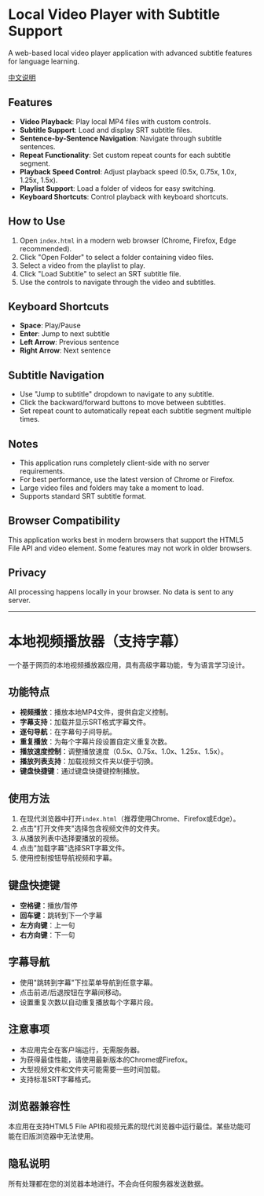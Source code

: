# Local Video Player with Subtitle Support

A web-based local video player application with advanced subtitle features for language learning.

[中文说明](#chinese)

## Features

- **Video Playback**: Play local MP4 files with custom controls.
- **Subtitle Support**: Load and display SRT subtitle files.
- **Sentence-by-Sentence Navigation**: Navigate through subtitle sentences.
- **Repeat Functionality**: Set custom repeat counts for each subtitle segment.
- **Playback Speed Control**: Adjust playback speed (0.5x, 0.75x, 1.0x, 1.25x, 1.5x).
- **Playlist Support**: Load a folder of videos for easy switching.
- **Keyboard Shortcuts**: Control playback with keyboard shortcuts.

## How to Use

1. Open `index.html` in a modern web browser (Chrome, Firefox, Edge recommended).
2. Click "Open Folder" to select a folder containing video files.
3. Select a video from the playlist to play.
4. Click "Load Subtitle" to select an SRT subtitle file.
5. Use the controls to navigate through the video and subtitles.

## Keyboard Shortcuts

- **Space**: Play/Pause
- **Enter**: Jump to next subtitle
- **Left Arrow**: Previous sentence
- **Right Arrow**: Next sentence

## Subtitle Navigation

- Use "Jump to subtitle" dropdown to navigate to any subtitle.
- Click the backward/forward buttons to move between subtitles.
- Set repeat count to automatically repeat each subtitle segment multiple times.

## Notes

- This application runs completely client-side with no server requirements.
- For best performance, use the latest version of Chrome or Firefox.
- Large video files and folders may take a moment to load.
- Supports standard SRT subtitle format.

## Browser Compatibility

This application works best in modern browsers that support the HTML5 File API and video element. Some features may not work in older browsers.

## Privacy

All processing happens locally in your browser. No data is sent to any server.

---

<a name="chinese"></a>
# 本地视频播放器（支持字幕）

一个基于网页的本地视频播放器应用，具有高级字幕功能，专为语言学习设计。

## 功能特点

- **视频播放**：播放本地MP4文件，提供自定义控制。
- **字幕支持**：加载并显示SRT格式字幕文件。
- **逐句导航**：在字幕句子间导航。
- **重复播放**：为每个字幕片段设置自定义重复次数。
- **播放速度控制**：调整播放速度（0.5x、0.75x、1.0x、1.25x、1.5x）。
- **播放列表支持**：加载视频文件夹以便于切换。
- **键盘快捷键**：通过键盘快捷键控制播放。

## 使用方法

1. 在现代浏览器中打开`index.html`（推荐使用Chrome、Firefox或Edge）。
2. 点击"打开文件夹"选择包含视频文件的文件夹。
3. 从播放列表中选择要播放的视频。
4. 点击"加载字幕"选择SRT字幕文件。
5. 使用控制按钮导航视频和字幕。

## 键盘快捷键

- **空格键**：播放/暂停
- **回车键**：跳转到下一个字幕
- **左方向键**：上一句
- **右方向键**：下一句

## 字幕导航

- 使用"跳转到字幕"下拉菜单导航到任意字幕。
- 点击前进/后退按钮在字幕间移动。
- 设置重复次数以自动重复播放每个字幕片段。

## 注意事项

- 本应用完全在客户端运行，无需服务器。
- 为获得最佳性能，请使用最新版本的Chrome或Firefox。
- 大型视频文件和文件夹可能需要一些时间加载。
- 支持标准SRT字幕格式。

## 浏览器兼容性

本应用在支持HTML5 File API和视频元素的现代浏览器中运行最佳。某些功能可能在旧版浏览器中无法使用。

## 隐私说明

所有处理都在您的浏览器本地进行。不会向任何服务器发送数据。